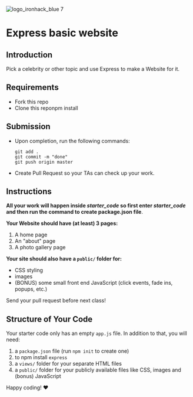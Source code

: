![logo_ironhack_blue 7](https://user-images.githubusercontent.com/23629340/40541063-a07a0a8a-601a-11e8-91b5-2f13e4e6b441.png)

# Express basic website

## Introduction

Pick a celebrity or other topic and use Express to make a Website for it.

<!-- If you are looking for some inspiration, you can go here: https://lab-express-basic-site-sol.herokuapp.com/. It might take a couple of minutes to load the page for the first time. -->

## Requirements

- Fork this repo
- Clone this reponpm install

## Submission

- Upon completion, run the following commands:

  ```
  git add .
  git commit -m "done"
  git push origin master
  ```

- Create Pull Request so your TAs can check up your work.

## Instructions

**All your work will happen inside _starter_code_ so first enter _starter_code_ and then run the command to create package.json file**.

**Your Website should have (at least) 3 pages:**

1. A home page
2. An "about" page
3. A photo gallery page

**Your site should also have a `public/` folder for:**

- CSS styling
- images
- (BONUS) some small front end JavaScript (click events, fade ins, popups, etc.)

Send your pull request before next class!

## Structure of Your Code

Your starter code only has an empty `app.js` file.
In addition to that, you will need:

1. a `package.json` file (run `npm init` to create one)
2. to npm install `express`
3. a `views/` folder for your separate HTML files
4. a `public/` folder for your publicly available files like CSS, images and (bonus) JavaScript

Happy coding! :heart:
